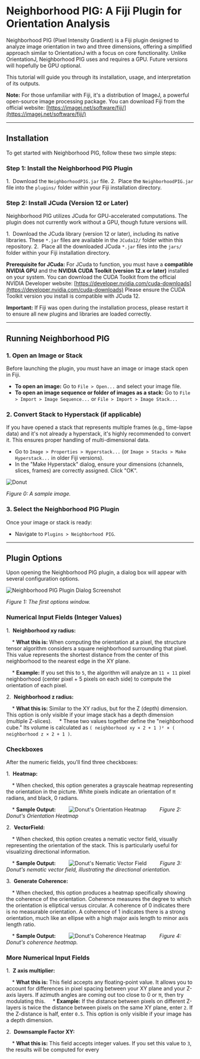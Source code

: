 # Neighborhood PIG: A Fiji Plugin for Orientation Analysis

Neighborhood PIG (Pixel Intensity Gradient) is a Fiji plugin designed to analyze image orientation in two and three dimensions, offering a simplified approach similar to OrientationJ with a focus on core functionality. Unlike OrientationJ, Neighborhood PIG uses and requires a GPU. Future versions will hopefully be GPU optional.

This tutorial will guide you through its installation, usage, and interpretation of its outputs.

**Note:** For those unfamiliar with Fiji, it's a distribution of ImageJ, a powerful open-source image processing package. You can download Fiji from the official website: [https://imagej.net/software/fiji/](https://imagej.net/software/fiji/)

---
## Installation

To get started with Neighborhood PIG, follow these two simple steps:

### Step 1: Install the Neighborhood PIG Plugin

1.  Download the `NeighborhoodPIG.jar` file.
2.  Place the `NeighborhoodPIG.jar` file into the `plugins/` folder within your Fiji installation directory.

### Step 2: Install JCuda (Version 12 or Later)

Neighborhood PIG utilizes JCuda for GPU-accelerated computations. The plugin does not currently work without a GPU, though future versions will.

1.  Download the JCuda library (version 12 or later), including its native libraries. These `*.jar` files are available in the `JCuda12/` folder within this repository.
2.  Place all the downloaded JCuda `*.jar` files into the `jars/` folder within your Fiji installation directory.

**Prerequisite for JCuda:** For JCuda to function, you must have a **compatible NVIDIA GPU** and the **NVIDIA CUDA Toolkit (version 12.x or later)** installed on your system. You can download the CUDA Toolkit from the official NVIDIA Developer website: [https://developer.nvidia.com/cuda-downloads](https://developer.nvidia.com/cuda-downloads) Please ensure the CUDA Toolkit version you install is compatible with JCuda 12.

**Important:** If Fiji was open during the installation process, please restart it to ensure all new plugins and libraries are loaded correctly.

---
## Running Neighborhood PIG

### 1. Open an Image or Stack

Before launching the plugin, you must have an image or image stack open in Fiji.

* **To open an image:** Go to `File > Open...` and select your image file.
* **To open an image sequence or folder of images as a stack:** Go to `File > Import > Image Sequence...` or `File > Import > Image Stack...`

### 2. Convert Stack to Hyperstack (if applicable)

If you have opened a stack that represents multiple frames (e.g., time-lapse data) and it's not already a hyperstack, it's highly recommended to convert it. This ensures proper handling of multi-dimensional data.

* Go to `Image > Properties > Hyperstack...` (or `Image > Stacks > Make Hyperstack...` in older Fiji versions).
* In the "Make Hyperstack" dialog, ensure your dimensions (channels, slices, frames) are correctly assigned. Click "OK".

![Donut](images/examples/Donut_Small.jpg)

*Figure 0: A sample image.*

### 3. Select the Neighborhood PIG Plugin

Once your image or stack is ready:

* Navigate to `Plugins > Neighborhood PIG`.

---
## Plugin Options

Upon opening the Neighborhood PIG plugin, a dialog box will appear with several configuration options.

![Neighborhood PIG Plugin Dialog Screenshot](images/examples/Window1.png)

*Figure 1: The first options window.*

### Numerical Input Fields (Integer Values)

1.  **Neighborhood xy radius:**

    * **What this is:** When computing the orientation at a pixel, the structure tensor algorithm considers a square neighborhood surrounding that pixel. This value represents the shortest distance from the center of this neighborhood to the nearest edge in the XY plane.

    * **Example:** If you set this to `5`, the algorithm will analyze an `11 × 11` pixel neighborhood (center pixel + 5 pixels on each side) to compute the orientation of each pixel.

2.  **Neighborhood z radius:**

    * **What this is:** Similar to the XY radius, but for the Z (depth) dimension. This option is only visible if your image stack has a depth dimension (multiple Z-slices).
    * These two values together define the "neighborhood cube." Its volume is calculated as `( neighborhood xy × 2 + 1 )² × ( neighborhood z × 2 + 1 )`.

### Checkboxes

After the numeric fields, you'll find three checkboxes:

1.  **Heatmap:**

    * When checked, this option generates a grayscale heatmap representing the orientation in the picture. White pixels indicate an orientation of π radians, and black, 0 radians.

    * **Sample Output:**
        ![Donut's Orientation Heatmap](images/examples/DonutHeatMap.png)
        *Figure 2: Donut's Orientation Heatmap*

2.  **VectorField:**

    * When checked, this option creates a nematic vector field, visually representing the orientation of the stack. This is particularly useful for visualizing directional information.

    * **Sample Output:**
        ![Donut's Nematic Vector Field](images/examples/DonutVF.png)
        *Figure 3: Donut's nematic vector field, illustrating the directional orientation.*

3.  **Generate Coherence:**

    * When checked, this option produces a heatmap specifically showing the coherence of the orientation. Coherence measures the degree to which the orientation is elliptical versus circular. A coherence of 0 indicates there is no measurable orientation. A coherence of 1 indicates there is a strong orientation, much like an ellipse with a high major axis length to minor axis length ratio.

    * **Sample Output:**
        ![Donut's Coherence Heatmap](images/examples/DonutCoherence.png "Sample Coherence Heatmap")
        *Figure 4: Donut's coherence heatmap.*

### More Numerical Input Fields

1.  **Z axis multiplier:**

    * **What this is:** This field accepts any floating-point value. It allows you to account for differences in pixel spacing between your XY plane and your Z-axis layers. If azimuth angles are coming out too close to 0 or π, then try modulating this.
    * **Example:** If the distance between pixels on different Z-layers is twice the distance between pixels on the same XY plane, enter `2`. If the Z-distance is half, enter `0.5`. This option is only visible if your image has a depth dimension.

2.  **Downsample Factor XY:**

    * **What this is:** This field accepts integer values. If you set this value to `3`, the results will be computed for every
